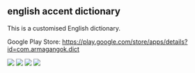 ## english accent dictionary

This is a customised English dictionary.

Google Play Store: https://play.google.com/store/apps/details?id=com.armagangok.dict


![  ](https://play-lh.googleusercontent.com/zxVEQBSZx0FHNQkcSZAvkseKuy4SHxTqlEGz2XDlT_2v17zEREtudr9Mi_DHlnjmt2o=w2560-h1440)
![  ]([https://play-lh.googleusercontent.com/H70NP-Xky3DC9i_aNOuJNbm9B1b1dfrS0fiAG6LTdBQsOwiwdLjHrlncPjzdJz-c7BM=w526-h296](https://play-lh.googleusercontent.com/H70NP-Xky3DC9i_aNOuJNbm9B1b1dfrS0fiAG6LTdBQsOwiwdLjHrlncPjzdJz-c7BM=w2560-h1440)) 
![  ]([https://play-lh.googleusercontent.com/rvXcMV-gUkuTTU1J4VJEGNGpt-5aaPwhT-9mGHS_pGh6VeFN7sNLtit_FrfZLzz8qA=w526-h296](https://play-lh.googleusercontent.com/rvXcMV-gUkuTTU1J4VJEGNGpt-5aaPwhT-9mGHS_pGh6VeFN7sNLtit_FrfZLzz8qA=w2560-h1440)) 
![  ]([https://play-lh.googleusercontent.com/JEWFtxDOMxb-KZ5ilVJVXCT6Xo0Hhdq9ltI1Zbpq3eLz1g8Zd_AeNjOdwSrlPoM=w526-h296](https://play-lh.googleusercontent.com/JEWFtxDOMxb-KZ5ilVJVXCT6Xo0Hhdq9ltI1Zbpq3eLz1g8Zd_AeNjOdwSrlPoM=w2560-h1440))


